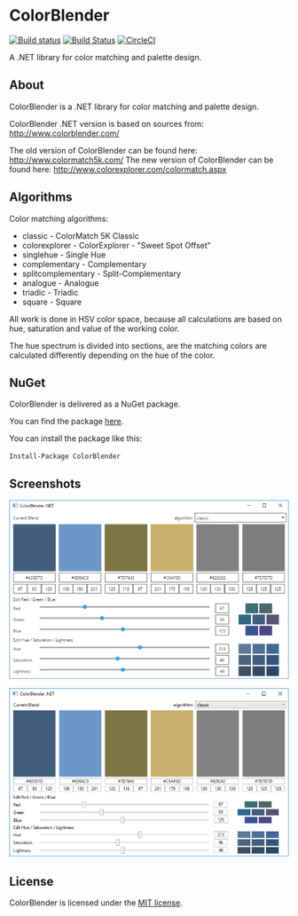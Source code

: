 # ColorBlender

[![Build status](https://ci.appveyor.com/api/projects/status/79btr6li6w4blngf/branch/master?svg=true)](https://ci.appveyor.com/project/wieslawsoltes/colorblender/branch/master)
[![Build Status](https://travis-ci.org/wieslawsoltes/ColorBlender.svg?branch=master)](https://travis-ci.org/wieslawsoltes/ColorBlender)
[![CircleCI](https://circleci.com/gh/wieslawsoltes/ColorBlender/tree/master.svg?style=svg)](https://circleci.com/gh/wieslawsoltes/ColorBlender/tree/master)

A .NET library for color matching and palette design.

## About

ColorBlender is a .NET library for color matching and palette design.

ColorBlender .NET version is based on sources from: http://www.colorblender.com/

The old version of ColorBlender can be found here: http://www.colormatch5k.com/
The new version of ColorBlender can be found here: http://www.colorexplorer.com/colormatch.aspx

## Algorithms

Color matching algorithms:
* classic - ColorMatch 5K Classic
* colorexplorer - ColorExplorer - "Sweet Spot Offset"
* singlehue - Single Hue
* complementary - Complementary
* splitcomplementary - Split-Complementary
* analogue - Analogue
* triadic - Triadic
* square - Square

All work is done in HSV color space, because all
calculations are based on hue, saturation and value of the working color.

The hue spectrum is divided into sections, are the matching colors are
calculated differently depending on the hue of the color.

## NuGet

ColorBlender is delivered as a NuGet package.

You can find the package [here](https://www.nuget.org/packages/ColorBlender/).

You can install the package like this:

`Install-Package ColorBlender`

## Screenshots

![](images/avalonia.png)

![](images/wpf.png)

## License

ColorBlender is licensed under the [MIT license](LICENSE.TXT).
